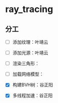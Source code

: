 # ray_tracing

## 分工

- [ ] 添加纹理：叶靖云
- [ ] 添加光源：叶靖云
- [ ] 渲染三角形：
- [ ] 加载网络模型：
- [x] 构建BVH树：谷正阳
- [x] 多线程加速：谷正阳

